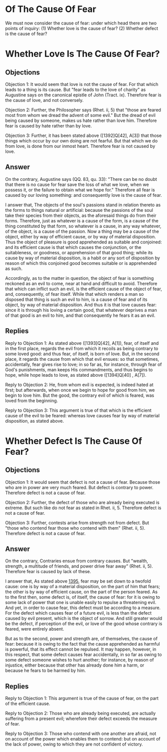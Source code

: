 # Of The Cause Of Fear

We must now consider the cause of fear: under which head there are two points of inquiry:
(1) Whether love is the cause of fear?
(2) Whether defect is the cause of fear?
# Whether Love Is The Cause Of Fear?

## Objections

Objection 1: It would seem that love is not the cause of fear. For that which leads to a thing is its cause. But "fear leads to the love of charity" as Augustine says on the canonical epistle of John (Tract. ix). Therefore fear is the cause of love, and not conversely.

Objection 2: Further, the Philosopher says (Rhet. ii, 5) that "those are feared most from whom we dread the advent of some evil." But the dread of evil being caused by someone, makes us hate rather than love him. Therefore fear is caused by hate rather than by love.

Objection 3: Further, it has been stated above ([1392]Q[42], A[3]) that those things which occur by our own doing are not fearful. But that which we do from love, is done from our inmost heart. Therefore fear is not caused by love.

## Answer

On the contrary, Augustine says (QQ. 83, qu. 33): "There can be no doubt that there is no cause for fear save the loss of what we love, when we possess it, or the failure to obtain what we hope for." Therefore all fear is caused by our loving something: and consequently love is the cause of fear.

I answer that, The objects of the soul's passions stand in relation thereto as the forms to things natural or artificial: because the passions of the soul take their species from their objects, as the aforesaid things do from their forms. Therefore, just as whatever is a cause of the form, is a cause of the thing constituted by that form, so whatever is a cause, in any way whatever, of the object, is a cause of the passion. Now a thing may be a cause of the object, either by way of efficient cause, or by way of material disposition. Thus the object of pleasure is good apprehended as suitable and conjoined: and its efficient cause is that which causes the conjunction, or the suitableness, or goodness, or apprehension of that good thing; while its cause by way of material disposition, is a habit or any sort of disposition by reason of which this conjoined good becomes suitable or is apprehended as such.

Accordingly, as to the matter in question, the object of fear is something reckoned as an evil to come, near at hand and difficult to avoid. Therefore that which can inflict such an evil, is the efficient cause of the object of fear, and, consequently, of fear itself. While that which renders a man so disposed that thing is such an evil to him, is a cause of fear and of its object, by way of material disposition. And thus it is that love causes fear: since it is through his loving a certain good, that whatever deprives a man of that good is an evil to him, and that consequently he fears it as an evil.

## Replies

Reply to Objection 1: As stated above ([1393]Q[42], A[1]), fear, of itself and in the first place, regards the evil from which it recoils as being contrary to some loved good: and thus fear, of itself, is born of love. But, in the second place, it regards the cause from which that evil ensues: so that sometimes, accidentally, fear gives rise to love; in so far as, for instance, through fear of God's punishments, man keeps His commandments, and thus begins to hope, while hope leads to love, as stated above ([1394]Q[40] , A[7]).

Reply to Objection 2: He, from whom evil is expected, is indeed hated at first; but afterwards, when once we begin to hope for good from him, we begin to love him. But the good, the contrary evil of which is feared, was loved from the beginning.

Reply to Objection 3: This argument is true of that which is the efficient cause of the evil to be feared: whereas love causes fear by way of material disposition, as stated above.
# Whether Defect Is The Cause Of Fear?

## Objections

Objection 1: It would seem that defect is not a cause of fear. Because those who are in power are very much feared. But defect is contrary to power. Therefore defect is not a cause of fear.

Objection 2: Further, the defect of those who are already being executed is extreme. But such like do not fear as stated in Rhet. ii, 5. Therefore defect is not a cause of fear.

Objection 3: Further, contests arise from strength not from defect. But "those who contend fear those who contend with them" (Rhet. ii, 5). Therefore defect is not a cause of fear.

## Answer

On the contrary, Contraries ensue from contrary causes. But "wealth, strength, a multitude of friends, and power drive fear away" (Rhet. ii, 5). Therefore fear is caused by lack of these.

I answer that, As stated above [1395](A[1]), fear may be set down to a twofold cause: one is by way of a material disposition, on the part of him that fears; the other is by way of efficient cause, on the part of the person feared. As to the first then, some defect is, of itself, the cause of fear: for it is owing to some lack of power that one is unable easily to repulse a threatening evil. And yet, in order to cause fear, this defect must be according to a measure. For the defect which causes fear of a future evil, is less than the defect caused by evil present, which is the object of sorrow. And still greater would be the defect, if perception of the evil, or love of the good whose contrary is feared, were entirely absent.

But as to the second, power and strength are, of themselves, the cause of fear: because it is owing to the fact that the cause apprehended as harmful is powerful, that its effect cannot be repulsed. It may happen, however, in this respect, that some defect causes fear accidentally, in so far as owing to some defect someone wishes to hurt another; for instance, by reason of injustice, either because that other has already done him a harm, or because he fears to be harmed by him.

## Replies

Reply to Objection 1: This argument is true of the cause of fear, on the part of the efficient cause.

Reply to Objection 2: Those who are already being executed, are actually suffering from a present evil; wherefore their defect exceeds the measure of fear.

Reply to Objection 3: Those who contend with one another are afraid, not on account of the power which enables them to contend: but on account of the lack of power, owing to which they are not confident of victory.
